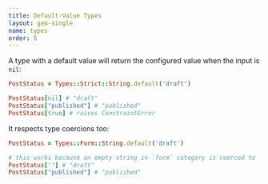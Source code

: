 ```yaml
---
title: Default-Value Types
layout: gem-single
name: types
order: 5
---
```


A type with a default value will return the configured value when the input is `nil`:

``` ruby
PostStatus = Types::Strict::String.default('draft')

PostStatus[nil] # "draft"
PostStatus["published"] # "published"
PostStatus[true] # raises ConstraintError
```

It respects type coercions too:

``` ruby
PostStatus = Types::Form::String.default('draft')

# this works because an empty string in `form` category is coerced to `nil`
PostStatus[''] # "draft"
PostStatus["published"] # "published"
```
